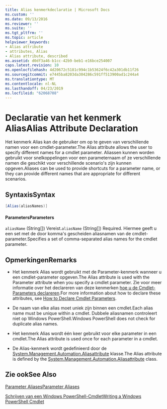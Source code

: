 ```yaml
---
title: Alias kenmerkdeclaratie | Microsoft Docs
ms.custom: ''
ms.date: 09/13/2016
ms.reviewer: ''
ms.suite: ''
ms.tgt_pltfrm: ''
ms.topic: article
helpviewer_keywords:
- Alias attribute
- attributes, Alias
- Alias attribute, described
ms.assetid: d0df3a46-b1cc-42b9-beb1-e16bce254007
caps.latest.revision: 10
ms.openlocfilehash: 4d20672c5181c994c1b53624f6c42a301db11f26
ms.sourcegitcommit: e7445ba8203da304286c591ff513900ad1c244a4
ms.translationtype: MT
ms.contentlocale: nl-NL
ms.lasthandoff: 04/23/2019
ms.locfileid: "62068708"
---
```

# <a name="alias-attribute-declaration"></a><span data-ttu-id="9c35f-102">Declaratie van het kenmerk Alias</span><span class="sxs-lookup"><span data-stu-id="9c35f-102">Alias Attribute Declaration</span></span>

<span data-ttu-id="9c35f-103">Het kenmerk Alias kan de gebruiker om op te geven van verschillende namen voor een cmdlet-parameter.</span><span class="sxs-lookup"><span data-stu-id="9c35f-103">The Alias attribute allows the user to specify different names for a cmdlet parameter.</span></span> <span data-ttu-id="9c35f-104">Aliassen kunnen worden gebruikt voor snelkoppelingen voor een parameternaam of ze verschillende namen die geschikt voor verschillende scenario's zijn kunnen opgeven.</span><span class="sxs-lookup"><span data-stu-id="9c35f-104">Aliases can be used to provide shortcuts for a parameter name, or they can provide different names that are appropriate for different scenarios.</span></span>

## <a name="syntax"></a><span data-ttu-id="9c35f-105">Syntaxis</span><span class="sxs-lookup"><span data-stu-id="9c35f-105">Syntax</span></span>

```csharp
[Alias(aliasNames)]
```

#### <a name="parameters"></a><span data-ttu-id="9c35f-106">Parameters</span><span class="sxs-lookup"><span data-stu-id="9c35f-106">Parameters</span></span>

<span data-ttu-id="9c35f-107">`aliasName` (String[]) Vereist.</span><span class="sxs-lookup"><span data-stu-id="9c35f-107">`aliasName` (String[]) Required.</span></span> <span data-ttu-id="9c35f-108">Hiermee geeft u een set met de door komma's gescheiden aliasnamen van de cmdlet-parameter.</span><span class="sxs-lookup"><span data-stu-id="9c35f-108">Specifies a set of comma-separated alias names for the cmdlet parameter.</span></span>

## <a name="remarks"></a><span data-ttu-id="9c35f-109">Opmerkingen</span><span class="sxs-lookup"><span data-stu-id="9c35f-109">Remarks</span></span>

- <span data-ttu-id="9c35f-110">Het kenmerk Alias wordt gebruikt met de Parameter-kenmerk wanneer u een cmdlet-parameter opgeven.</span><span class="sxs-lookup"><span data-stu-id="9c35f-110">The Alias attribute is used with the Parameter attribute when you specify a cmdlet parameter.</span></span> <span data-ttu-id="9c35f-111">Zie voor meer informatie over het declareren van deze kenmerken [hoe u de Cmdlet-Parameters declareren](./how-to-declare-cmdlet-parameters.md).</span><span class="sxs-lookup"><span data-stu-id="9c35f-111">For more information about how to declare these attributes, see [How to Declare Cmdlet Parameters](./how-to-declare-cmdlet-parameters.md).</span></span>

- <span data-ttu-id="9c35f-112">De naam van elke alias moet uniek zijn binnen een cmdlet.</span><span class="sxs-lookup"><span data-stu-id="9c35f-112">Each alias name must be unique within a cmdlet.</span></span> <span data-ttu-id="9c35f-113">Dubbele aliasnamen controleert niet op Windows PowerShell.</span><span class="sxs-lookup"><span data-stu-id="9c35f-113">Windows PowerShell does not check for duplicate alias names.</span></span>

- <span data-ttu-id="9c35f-114">Het kenmerk Alias wordt één keer gebruikt voor elke parameter in een cmdlet.</span><span class="sxs-lookup"><span data-stu-id="9c35f-114">The Alias attribute is used once for each parameter in a cmdlet.</span></span>

- <span data-ttu-id="9c35f-115">De Alias-kenmerk wordt gedefinieerd door de [System.Management.Automation.Aliasattribute](/dotnet/api/System.Management.Automation.AliasAttribute) klasse.</span><span class="sxs-lookup"><span data-stu-id="9c35f-115">The Alias attribute is defined by the [System.Management.Automation.Aliasattribute](/dotnet/api/System.Management.Automation.AliasAttribute) class.</span></span>

## <a name="see-also"></a><span data-ttu-id="9c35f-116">Zie ook</span><span class="sxs-lookup"><span data-stu-id="9c35f-116">See Also</span></span>

[<span data-ttu-id="9c35f-117">Parameter Aliases</span><span class="sxs-lookup"><span data-stu-id="9c35f-117">Parameter Aliases</span></span>](./parameter-aliases.md)

[<span data-ttu-id="9c35f-118">Schrijven van een Windows PowerShell-Cmdlet</span><span class="sxs-lookup"><span data-stu-id="9c35f-118">Writing a Windows PowerShell Cmdlet</span></span>](./writing-a-windows-powershell-cmdlet.md)
